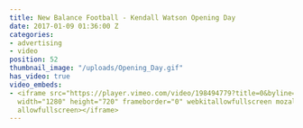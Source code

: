 ```yaml
---
title: New Balance Football - Kendall Watson Opening Day
date: 2017-01-09 01:36:00 Z
categories:
- advertising
- video
position: 52
thumbnail_image: "/uploads/Opening_Day.gif"
has_video: true
video_embeds:
- <iframe src="https://player.vimeo.com/video/198494779?title=0&byline=0&portrait=0"
  width="1280" height="720" frameborder="0" webkitallowfullscreen mozallowfullscreen
  allowfullscreen></iframe>
---
```


